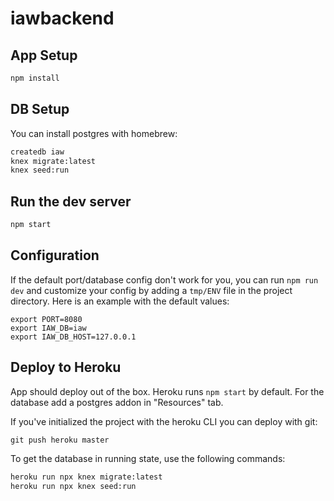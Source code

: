 # iawbackend

## App Setup

```bash
npm install
```

## DB Setup

You can install postgres with homebrew:

```bash
createdb iaw
knex migrate:latest
knex seed:run
```

## Run the dev server

```bash
npm start
```

## Configuration

If the default port/database config don't work for you, you can run `npm run dev` and customize your config by adding a `tmp/ENV` file in the project directory.  Here is an example with the default values:

```
export PORT=8080
export IAW_DB=iaw
export IAW_DB_HOST=127.0.0.1
```

## Deploy to Heroku

App should deploy out of the box.  Heroku runs `npm start` by default.  For the database add a postgres addon in "Resources" tab.

If you've initialized the project with the heroku CLI you can deploy with git:

```
git push heroku master
```

To get the database in running state, use the following commands:

```bash
heroku run npx knex migrate:latest
heroku run npx knex seed:run
```
